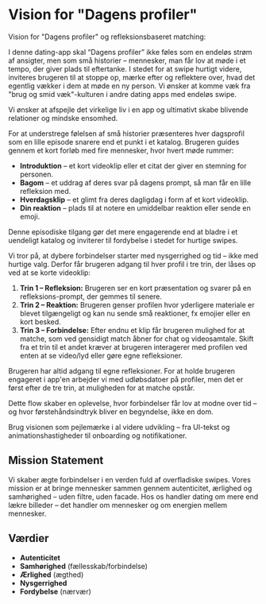 # Vision for "Dagens profiler"

Vision for "Dagens profiler" og refleksionsbaseret matching:

I denne dating-app skal “Dagens profiler” ikke føles som en endeløs strøm af ansigter, men som små historier – mennesker, man får lov at møde i et tempo, der giver plads til eftertanke. I stedet for at swipe hurtigt videre, inviteres brugeren til at stoppe op, mærke efter og reflektere over, hvad det egentlig vækker i dem at møde en ny person. Vi ønsker at komme væk fra "brug og smid væk"-kulturen i andre dating apps med endeløs swipe.

Vi ønsker at afspejle det virkelige liv i en app og ultimativt skabe blivende relationer og mindske ensomhed.

For at understrege følelsen af små historier præsenteres hver dagsprofil som en lille episode snarere end et punkt i et katalog. Brugeren guides gennem et kort forløb med fire mennesker, hvor hvert møde rummer:

* **Introduktion** – et kort videoklip eller et citat der giver en stemning for personen.
* **Bagom** – et uddrag af deres svar på dagens prompt, så man får en lille refleksion med.
* **Hverdagsklip** – et glimt fra deres dagligdag i form af et kort videoklip.
* **Din reaktion** – plads til at notere en umiddelbar reaktion eller sende en emoji.

Denne episodiske tilgang gør det mere engagerende end at bladre i et uendeligt katalog og inviterer til fordybelse i stedet for hurtige swipes.

Vi tror på, at dybere forbindelser starter med nysgerrighed og tid – ikke med hurtige valg. Derfor får brugeren adgang til hver profil i tre trin, der låses op ved at se korte videoklip:

1. **Trin 1 – Refleksion:** Brugeren ser en kort præsentation og svarer på en refleksions-prompt, der gemmes til senere.
2. **Trin 2 – Reaktion:** Brugeren genser profilen hvor yderligere materiale er blevet tilgængeligt og kan nu sende små reaktioner, fx emojier eller en kort besked.
3. **Trin 3 – Forbindelse:** Efter endnu et klip får brugeren mulighed for at matche, som ved gensidigt match åbner for chat og videosamtale.
Skift fra et trin til et andet kræver at brugeren interagerer med profilen ved enten at se video/lyd eller gøre egne refleksioner.

Brugeren har altid adgang til egne refleksioner. For at holde brugeren engageret i app'en arbejder vi med udløbsdatoer på profiler, men det er først efter de tre trin, at muligheden for at matche opstår.

Dette flow skaber en oplevelse, hvor forbindelser får lov at modne over tid – og hvor førstehåndsindtryk bliver en begyndelse, ikke en dom.

Brug visionen som pejlemærke i al videre udvikling – fra UI-tekst og animationshastigheder til onboarding og notifikationer.

## Mission Statement

Vi skaber ægte forbindelser i en verden fuld af overfladiske swipes. Vores mission er at bringe mennesker sammen gennem autenticitet, ærlighed og samhørighed – uden filtre, uden facade. Hos os handler dating om mere end lækre billeder – det handler om mennesker og om energien mellem mennesker.

## Værdier

- **Autenticitet**
- **Samhørighed** (fællesskab/forbindelse)
- **Ærlighed** (ægthed)
- **Nysgerrighed**
- **Fordybelse** (nærvær)
